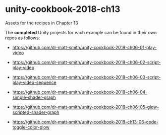 # unity-cookbook-2018-ch13
Assets for the recipes in Chapter 13

The **completed** Unity projects for each example can be found in their own repos as follows:


- https://github.com/dr-matt-smith/unity-cookbook-2018-ch06-01-play-video

- https://github.com/dr-matt-smith/unity-cookbook-2018-ch06-02-script-play-video

- https://github.com/dr-matt-smith/unity-cookbook-2018-ch06-03-script-play-video-sequence

- https://github.com/dr-matt-smith/unity-cookbook-2018-ch06-04-simple-shader-graph

- https://github.com/dr-matt-smith/unity-cookbook-2018-ch06-05-glow-scripted-shader-graph

- https://github.com/dr-matt-smith/unity-cookbook-2018-ch13-06-code-toggle-color-glow
